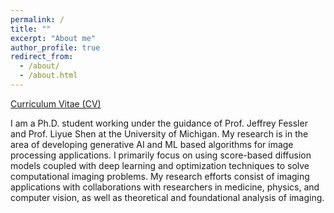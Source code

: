 ```yaml
---
permalink: /
title: ""
excerpt: "About me"
author_profile: true
redirect_from: 
  - /about/
  - /about.html
---
```


[Curriculum Vitae (CV)](https://sundeco.github.io/blob/master/jason_hu_cv.pdf)

I am a Ph.D. student working under the guidance of Prof. Jeffrey Fessler and Prof. Liyue Shen at the University of Michigan. My research is in the area of developing generative AI and ML based algorithms for image processing applications. I primarily focus on using score-based diffusion models coupled with deep learning and optimization techniques to solve computational imaging problems. My research efforts consist of imaging applications with collaborations with researchers in medicine, physics, and computer vision, as well as theoretical and foundational analysis of imaging.

